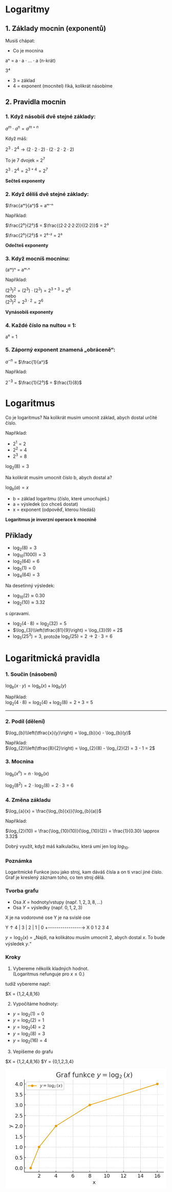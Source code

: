 # Logaritmy

## 1. Základy mocnin (exponentů)

Musíš chápat:
- Co je mocnina

aⁿ = a · a · ... · a (n-krát)

3⁴  
- 3 = základ  
- 4 = exponent (mocnitel) říká, kolikrát násobíme  

## 2. Pravidla mocnin

### 1. Když násobíš dvě stejné základy:

$a^{m} \cdot a^{n} = a^{m+n}$

Když máš:  

$2^{3} \cdot 2^{4} → (2 \cdot 2 \cdot 2) \cdot (2 \cdot 2 \cdot 2 \cdot 2)$  

To je 7 dvojek = $2^{7}$  

$2^{3} \cdot 2^{4} = 2^{3+4} = 2^{7}$

**Sečteš exponenty**

### 2. Když dělíš dvě stejné základy:

$\frac{aᵐ}{aⁿ}$ = aᵐ⁻ⁿ

Například:

$\frac{2⁵}{2²}$ = $\frac{(2·2·2·2·2)}{(2·2)}$  = 2³

$\frac{2⁵}{2²}$ = 2⁵⁻² = 2³

**Odečteš exponenty**

### 3. Když mocníš mocninu:

(aᵐ)ⁿ = aᵐ·ⁿ

Například:

$(2^{3})^{2} = (2^{3}) \cdot (2^{3}) = 2^{3+3} = 2^{6}$  
nebo  
$(2^{3})^{2} = 2^{3 \cdot 2} = 2^{6}$

**Vynásobíš exponenty**

### 4. Každé číslo na nultou = 1:

a⁰ = 1

### 5. Záporný exponent znamená „obráceně“:

$a^{-n}$ = $\frac{1}{aⁿ}$

Například:

$2^{-3}$ = $\frac{1}{2³}$ = $\frac{1}{8}$


# Logaritmus

Co je logaritmus?
Na kolikrát musím umocnit základ, abych dostal určité číslo.

Například:
- $2^{1} = 2$
- $2^{2} = 4$
- $2^{3} = 8$

$\log_{2}(8) = 3$

Na kolikrát musím umocnit číslo b, abych dostal a?

$\log_{b}(a) = x$

- b = základ logaritmu (číslo, které umocňuješ.)
- a = výsledek (co chceš dostat) 
- x = exponent (odpověď, kterou hledáš)

**Logaritmus je inverzní operace k mocnině**

## Příklady

- $\log_{2}(8) = 3$
- $\log_{10}(1000) = 3$
- $\log_{2}(64) = 6$
- $\log_{5}(1) = 0$
- $\log_{4}(64) = 3$

Na desetinný výsledek: 
- $\log_{10}(2) \approx 0.30$
- $\log_{2}(10) \approx 3.32$


s úpravami.

- $\log_{2}(4 \cdot 8) = \log_{2}(32) = 5$
- $\log_{3}\\left(\tfrac{81}{9}\right) = \log_{3}(9) = 2$
- $\log_{5}(25^{3}) = 3$, protože $\log_{5}(25) = 2 → 2 \cdot 3 = 6$


# Logaritmická pravidla

### 1. Součin (násobení)

$\log_{b}(x \cdot y) = \log_{b}(x) + \log_{b}(y)$

Například:  
$\log_{2}(4 \cdot 8) = \log_{2}(4) + \log_{2}(8) = 2 + 3 = 5$

---

### 2. Podíl (dělení)

$\log_{b}\\left(\tfrac{x}{y}\right) = \log_{b}(x) - \log_{b}(y)$

Například:  
$\log_{2}\\left(\tfrac{8}{2}\right) = \log_{2}(8) - \log_{2}(2) = 3 - 1 = 2$


### 3. Mocnina

$\log_{b}(x^{n}) = n \cdot \log_{b}(x)$


$\log_{2}(8^{2}) = 2 \cdot \log_{2}(8) = 2 \cdot 3 = 6$

### 4. Změna základu

$\log_{a}(x) = \frac{\log_{b}(x)}{\log_{b}(a)}$

Například:

$\log_{2}(10) = \frac{\log_{10}(10)}{\log_{10}(2)} = \frac{1}{0.30} \approx 3.32$

Dobrý využít, když máš kalkulačku, která umí jen log $log_{10}$.

### Poznámka
Logaritmické Funkce jsou jako stroj, kam dáváš čísla a on ti vrací jiné číslo. Graf je kreslený záznam toho, co ten stroj dělá.


### Tvorba grafu
- Osa $X$ = hodnoty/vstupy (např. $1,2,3,8,\dots$)  
- Osa $Y$ = výsledky (např. $0,1,2,3$)  

X je na vodorovné ose
Y je na svislé ose

Y
↑
4 |
3 |
2 |
1 |
0 +----------------→ X
   0   1   2   3   4


$y = \log_{2}(x)$   = „Najdi, na kolikátou musím umocnit 2, abych dostal $x$. To bude výsledek $y$.“

### Kroky

1. Vybereme několik kladných hodnot.  
   (Logaritmus nefunguje pro $x \leq 0$.)  

tudíž vybereme např:

$X = \{1,2,4,8,16\}

2. Vypočítáme hodnoty:  

- $y = \log_{2}(1) = 0$  
- $y = \log_{2}(2) = 1$  
- $y = \log_{2}(4) = 2$  
- $y = \log_{2}(8) = 3$  
- $y = \log_{2}(16) = 4$ 

3. Vepíšeme do grafu

$X = \{1,2,4,8,16\}
$Y = \{0,1,2,3,4\}

![Graf](pictures/log2_graph.png)